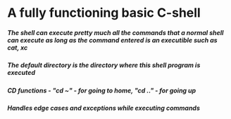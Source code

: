 # A fully functioning basic C-shell
##### The shell can execute pretty much all the commands that a normal shell can execute as long as the command entered is an executible such as cat, xc
##### The default directory is the directory where this shell program is executed

##### CD functions - "cd ~" - for going to home, "cd .." - for going up
##### Handles edge cases and exceptions while executing commands

